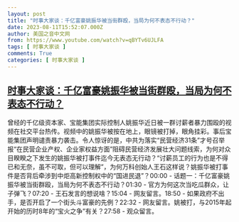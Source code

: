 ```yaml
---
layout: post
title: "时事大家谈：千亿富豪姚振华被当街群殴，当局为何不表态不行动？"
date: 2023-08-11T15:52:07.000Z
author: 美国之音中文网
from: https://www.youtube.com/watch?v=qBYTv6UJLFA
tags: [ 时事大家谈 ]
comments: True
categories: [ 时事大家谈 ]
---
```

<!--1691769127000-->
[时事大家谈：千亿富豪姚振华被当街群殴，当局为何不表态不行动？](https://www.youtube.com/watch?v=qBYTv6UJLFA)
------

<div>
曾经的千亿级资本家、宝能集团实际控制人姚振华近日被一群讨薪者暴力围殴的视频在社交平台热传。视频中的姚振华被按在地上，眼镜被打掉，眼角挂彩。事后宝能集团声明谴责暴力袭击。令人惊讶的是，中共为落实“民营经济31条”才号召举报“在民营企业产权、企业家权益方面”阻碍民营经济发展壮大问题线索，为何对众目睽睽之下发生的姚振华被打事件迄今无表态无行动？“讨薪员工的行为也是不得已和无奈，虽不可取，但可以理解”，为何万科创始人王石这样说？姚振华被打事件是否背后牵涉到中炬高新控制权中的“国进民退”？00:00 - 话题一：千亿富豪姚振华被当街群殴，当局为何不表态不行动？01:30 - 官方为何这次当吃瓜群众，让子弹飞？07:20 - 王石发言的想说啥？15:04 - 网友留言。18:50 - 如果政府不出手，是否开启了一个街头斗富豪的先例？22:32 - 网友留言。姚被打，与2015年起开始的历时8年的“宝火之争”有关？27:58 - 观众留言。
</div>
